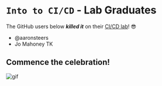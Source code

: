 # `Into to CI/CD` - Lab Graduates

The GitHub users below ***killed it*** on their [CI/CD lab](intro.md)! 😎

[//]: # (Add your username below, in alphabetical order to prevent conflicts and duplication.)

- @aaronsteers
- Jo Mahoney
TK
## Commence the celebration!

[//]: # (Psst - feel free to add more art or GIFs here if you are so inclined!)

![gif](resources/congrats01.gif)
